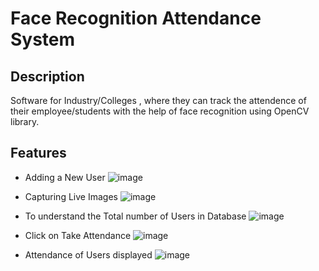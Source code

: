 
# Face Recognition Attendance System 

## Description
Software for Industry/Colleges , where they can track the attendence of their employee/students with the help of face recognition using OpenCV library.

## Features
- Adding a New User
![image](https://github.com/)

-	Capturing Live Images
![image](https://github.com/)


-	To understand the Total number of Users in Database
![image](https://github.com/)

-	Click on Take Attendance 
![image](https://github.com/)

-	Attendance of Users displayed
 ![image](https://github.com/)

